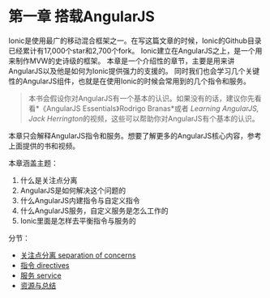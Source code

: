 # 第一章 搭载AngularJS
Ionic是使用最广的移动混合框架之一。在写这篇文章的时候，Ionic的Github目录已经累计有17,000个star和2,700个fork。
Ionic建立在AngularJS之上，是一个用来制作MVW的史诗级的框架。
本章是一个介绍性的章节，主要是用来讲AngularJS以及他是如何为Ionic提供强力的支援的。
同时我们也会学习几个关键性的AngularJS组件，也就是在使用Ionic的时候会常用到的几个指令和服务。  
> 本书会假设你对AngularJS有一个基本的认识。如果没有的话，建议你先看看*《AngularJS Essentials》Rodrigo Branas*或者
*Learning AngularJS, Jack Herrington*的视频，这些可以帮助你对AngularJS有个基本的认识。

本章只会解释AngularJS指令和服务。想要了解更多的AngularJS核心内容，参考上面提供的书和视频。  

本章涵盖主题：
1. 什么是关注点分离
2. AngularJS是如何解决这个问题的
3. 什么AngularJS内建指令与自定义指令
4. 什么AngularJS服务，自定义服务是怎么工作的
5. Ionic里面是怎样去平衡指令与服务的

分节：
* [关注点分离 separation of concerns](ionic---搭载angularjs.md)
* [指令 directives](ionic---搭载angularjs---1.md)
* [服务 service](ionic---搭载angularjs---resource.md)
* [资源与总结](ionic---搭载angularjs---resource.md)
